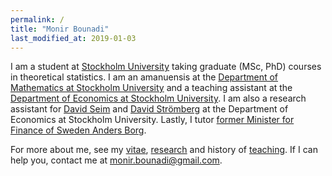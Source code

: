 ```yaml
---
permalink: /
title: "Monir Bounadi"
last_modified_at: 2019-01-03
---
```


I am a student at [Stockholm University](https://www.su.se/english/) taking graduate (MSc, PhD) courses in theoretical statistics. I am an amanuensis at the [Department of Mathematics at Stockholm University](https://www.math.su.se/english/) and a teaching assistant at the [Department of Economics at Stockholm University](https://www.ne.su.se/english/). I am also a research assistant for [David Seim](http://www.davidseim.com/) and [David Strömberg](http://perseus.iies.su.se/~dstro/) at the Department of Economics at Stockholm University. Lastly, I tutor [former Minister for Finance of Sweden Anders Borg](https://en.wikipedia.org/wiki/Anders_Borg).

For more about me, see my [vitae](https://monirbounadi.github.io/monirbounadi/vitae/), [research](https://monirbounadi.github.io/monirbounadi/research/) and history of [teaching](https://monirbounadi.github.io/monirbounadi/teaching/). If I can help you, contact me at [monir.bounadi@gmail.com](mailto:monir.bounadi@gmail.com). 
